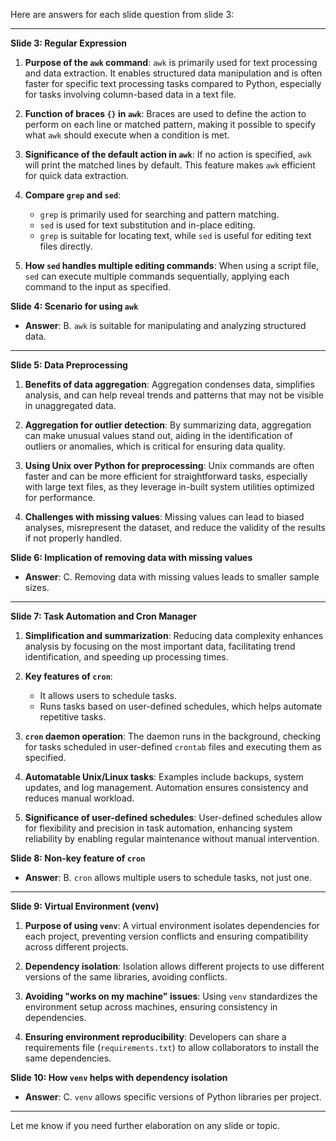 Here are answers for each slide question from slide 3:

---

**Slide 3: Regular Expression**
1. **Purpose of the `awk` command**: `awk` is primarily used for text processing and data extraction. It enables structured data manipulation and is often faster for specific text processing tasks compared to Python, especially for tasks involving column-based data in a text file.
  
2. **Function of braces `{}` in `awk`**: Braces are used to define the action to perform on each line or matched pattern, making it possible to specify what `awk` should execute when a condition is met.

3. **Significance of the default action in `awk`**: If no action is specified, `awk` will print the matched lines by default. This feature makes `awk` efficient for quick data extraction.

4. **Compare `grep` and `sed`**:
   - `grep` is primarily used for searching and pattern matching.
   - `sed` is used for text substitution and in-place editing.
   - `grep` is suitable for locating text, while `sed` is useful for editing text files directly.

5. **How `sed` handles multiple editing commands**: When using a script file, `sed` can execute multiple commands sequentially, applying each command to the input as specified.

**Slide 4: Scenario for using `awk`**
   - **Answer**: B. `awk` is suitable for manipulating and analyzing structured data.

---

**Slide 5: Data Preprocessing**
1. **Benefits of data aggregation**: Aggregation condenses data, simplifies analysis, and can help reveal trends and patterns that may not be visible in unaggregated data.

2. **Aggregation for outlier detection**: By summarizing data, aggregation can make unusual values stand out, aiding in the identification of outliers or anomalies, which is critical for ensuring data quality.

3. **Using Unix over Python for preprocessing**: Unix commands are often faster and can be more efficient for straightforward tasks, especially with large text files, as they leverage in-built system utilities optimized for performance.

4. **Challenges with missing values**: Missing values can lead to biased analyses, misrepresent the dataset, and reduce the validity of the results if not properly handled.

**Slide 6: Implication of removing data with missing values**
   - **Answer**: C. Removing data with missing values leads to smaller sample sizes.

---

**Slide 7: Task Automation and Cron Manager**
1. **Simplification and summarization**: Reducing data complexity enhances analysis by focusing on the most important data, facilitating trend identification, and speeding up processing times.

2. **Key features of `cron`**:
   - It allows users to schedule tasks.
   - Runs tasks based on user-defined schedules, which helps automate repetitive tasks.

3. **`cron` daemon operation**: The daemon runs in the background, checking for tasks scheduled in user-defined `crontab` files and executing them as specified.

4. **Automatable Unix/Linux tasks**: Examples include backups, system updates, and log management. Automation ensures consistency and reduces manual workload.

5. **Significance of user-defined schedules**: User-defined schedules allow for flexibility and precision in task automation, enhancing system reliability by enabling regular maintenance without manual intervention.

**Slide 8: Non-key feature of `cron`**
   - **Answer**: B. `cron` allows multiple users to schedule tasks, not just one.

---

**Slide 9: Virtual Environment (venv)**
1. **Purpose of using `venv`**: A virtual environment isolates dependencies for each project, preventing version conflicts and ensuring compatibility across different projects.

2. **Dependency isolation**: Isolation allows different projects to use different versions of the same libraries, avoiding conflicts.

3. **Avoiding "works on my machine" issues**: Using `venv` standardizes the environment setup across machines, ensuring consistency in dependencies.

4. **Ensuring environment reproducibility**: Developers can share a requirements file (`requirements.txt`) to allow collaborators to install the same dependencies.

**Slide 10: How `venv` helps with dependency isolation**
   - **Answer**: C. `venv` allows specific versions of Python libraries per project.

---

Let me know if you need further elaboration on any slide or topic.